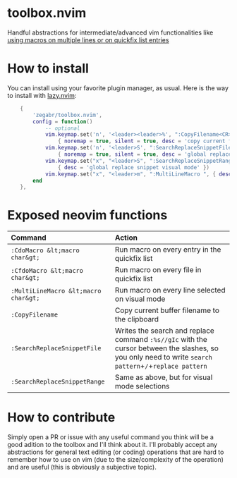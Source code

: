 # toolbox.nvim
Handful abstractions for intermediate/advanced vim functionalities like [using macros on multiple lines or on quickfix list entries](https://www.youtube.com/watch?v=KlNzYMLK8N4)

# How to install
You can install using your favorite plugin manager, as usual. Here is the way to install with [lazy.nvim](https://github.com/folke/lazy.nvim):
```lua
    {
        'zegabr/toolbox.nvim',
        config = function()
            -- optional
            vim.keymap.set('n', '<leader><leader>%', ":CopyFilename<CR>",
                { noremap = true, silent = true, desc = 'copy current file name to clipboard' })
            vim.keymap.set('n', '<leader>S', ":SearchReplaceSnippetFile<CR>",
                { noremap = true, silent = true, desc = 'global replace snippet normal mode' })
            vim.keymap.set("x", "<leader>S", ":SearchReplaceSnippetRange<CR>",
                { desc = 'global replace snippet visual mode' })
            vim.keymap.set("x", "<leader>m", ":MultiLineMacro ", { desc = 'run macro per line on visual mode' })
        end
    },
```

# Exposed neovim functions

| Command   | Action  |
|:---|:---|
| `:CdoMacro &lt;macro char&gt;` | Run macro on every entry in the quickfix list |
| `:CfdoMacro &lt;macro char&gt;` | Run macro on every file in quickfix list |
| `:MultiLineMacro &lt;macro char&gt;` | Run macro on every line selected on visual mode |
| `:CopyFilename` | Copy current buffer filename to the clipboard |
| `:SearchReplaceSnippetFile` | Writes the search and replace command `:%s//gIc` with the cursor between the slashes, so you only need to write `search pattern`+`/`+`replace pattern` |
| `:SearchReplaceSnippetRange` | Same as above, but for visual mode selections |

# How to contribute

Simply open a PR or issue with any useful command you think will be a good adition to the toolbox and I'll think about it. I'll probably accept any abstractions for general text editing (or coding) operations that are hard to remember how to use on vim (due to the size/complexity of the operation) and are useful (this is obviously a subjective topic).
